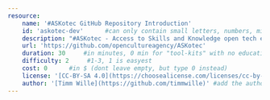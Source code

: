 ```yaml
---
resource:
    name: '#ASKotec GitHub Repository Introduction'
    id: 'askotec-dev'      #can only contain small letters, numbers, minus and underscore. needs to be the same as the file name
    description: "#ASKotec - Access to Skills and Knowledge open tech emergency case Open Source Development Repository"
    url: 'https://github.com/opencultureagency/ASKotec'
    duration: 30     #in minutes, 0 min for "tool-kits" with no educational timeframe
    difficulty: 2     #1-3, 1 is easyest
    cost: 0      #in $ (dont leave empty, but type 0 instead)
    license: '[CC-BY-SA 4.0](https://choosealicense.com/licenses/cc-by-sa-4.0/)' #e.g. CC BY-SA 4.0, can have [link](URL)
    author: '[Timm Wille](https://github.com/timmwille)' #add the author/organisation name in here, use [markdown](URL) formatting to link to website/reference. You can add also multiple authors via '[author 1](link1), [author 2](link2), author 3'
---
```

